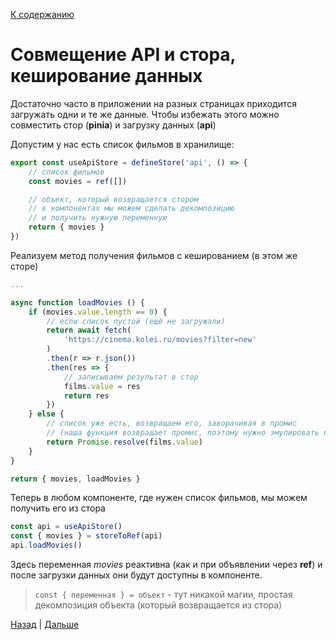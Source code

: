 [К содержанию](../readme.md#введение-в-web-разработку)

# Совмещение API и стора, кеширование данных

Достаточно часто в приложении на разных страницах приходится загружать одни и те же данные. Чтобы избежать этого можно совместить стор (**pinia**) и загрузку данных (**api**)

Допустим у нас есть список фильмов в хранилище:

```js
export const useApiStore = defineStore('api', () => {
    // список фильмов
    const movies = ref([])

    // объект, который возвращается стором
    // в компонентах мы можем сделать декомпозицию
    // и получить нужную переменную
    return { movies }
})
```

Реализуем метод получения фильмов с кешированием (в этом же сторе)

```js
...

async function loadMovies () {
    if (movies.value.length == 0) {
        // если список пустой (ещё не загружали)
        return await fetch(  
            'https://cinema.kolei.ru/movies?filter=new'
        )
        .then(r => r.json())
        .then(res => {
            // записываем результат в стор
            films.value = res
            return res
        })
    } else {
        // список уже есть, возвращаем его, заворачивая в промис 
        // (наша функция возвращает промис, поэтому нужно эмулировать правильный ответ)
        return Promise.resolve(films.value)
    }
}

return { movies, loadMovies }
```

Теперь в любом компоненте, где нужен список фильмов, мы можем получить его из стора

```js
const api = useApiStore()
const { movies } = storeToRef(api)
api.loadMovies()
```

Здесь переменная _movies_ реактивна (как и при объявлении через **ref**) и после загрузки данных они будут доступны в компоненте.

>`const { переменная } = объект` - тут никакой магии, простая декомпозиция объекта (который возвращается из стора)

[Назад](./web_21.md) | [Дальше](./web_23.md)
